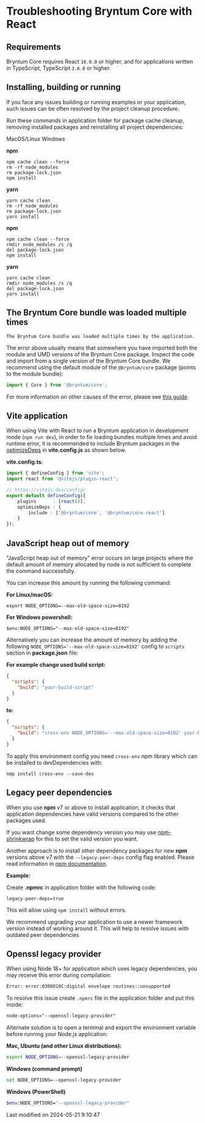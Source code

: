 # Troubleshooting Bryntum Core with React

## Requirements

Bryntum Core requires React `16.0.0` or higher,
and for applications written in TypeScript, TypeScript `3.6.0` or higher.

## Installing, building or running

If you face any issues building or running examples or your application, such issues can be often resolved by the
project cleanup procedure.

Run these commands in application folder for package cache cleanup, removing installed packages and reinstalling all
project dependencies:

<div class="docs-tabs" data-name="cleanup">
<div>
    <a>MacOS/Linux</a>
    <a>Windows</a>
</div>
<div>

<strong>npm</strong>

```shell
npm cache clean --force
rm -rf node_modules
rm package-lock.json
npm install
```

<strong>yarn</strong>

```shell
yarn cache clean
rm -rf node_modules
rm package-lock.json
yarn install
```

</div>
<div>

<strong>npm</strong>

```shell
npm cache clean --force
rmdir node_modules /s /q
del package-lock.json
npm install
```

<strong>yarn</strong>

```shell
yarn cache clean
rmdir node_modules /s /q
del package-lock.json
yarn install
```
</div>
</div>

## The Bryntum Core bundle was loaded multiple times

```text
The Bryntum Core bundle was loaded multiple times by the application.
```

The error above usually means that somewhere you have imported both the module and UMD versions of the Bryntum Core 
package. Inspect the code and import from a single version of the Bryntum Core bundle. We recommend using the default
module of the `@bryntum/core` package (points to the module bundle):

```javascript
import { Core } from '@bryntum/core';
```

For more information on other causes of the error, please see
[this guide](#Core/guides/gettingstarted/es6bundle.md#troubleshooting).

## Vite application

When using Vite with React to run a Bryntum application in development mode (`npm run dev`), in order to fix loading
bundles multiple times and avoid runtime error, it is recommended to include Bryntum packages in the 
[optimizeDeps](https://vitejs.dev/config/dep-optimization-options.html) in **vite.config.js** as shown below.

**vite.config.ts**:

```typescript
import { defineConfig } from 'vite';
import react from '@vitejs/plugin-react';

// https://vitejs.dev/config/
export default defineConfig({
    plugins      : [react()],
    optimizeDeps : {
        include : ['@bryntum/core', '@bryntum/core-react']
    }
});
```

## JavaScript heap out of memory

"JavaScript heap out of memory" error occurs on large projects where the default amount of memory allocated by node is
not sufficient to complete the command successfully.

You can increase this amount by running the following command:

**For Linux/macOS:**

```shell
export NODE_OPTIONS=--max-old-space-size=8192
```

**For Windows powershell:**

```shell
$env:NODE_OPTIONS="--max-old-space-size=8192"
```

Alternatively you can increase the amount of memory by adding the following
`NODE_OPTIONS='--max-old-space-size=8192'` config to `scripts` section in **package.json** file:

**For example change used build script:**

```json
{
  "scripts": {
    "build": "your-build-script"
  }
}
```

**to:**

```json
{
  "scripts": {
    "build": "cross-env NODE_OPTIONS='--max-old-space-size=8192' your-build-script"
  }
}
```

To apply this environment config you need `cross-env` npm library which can be installed to devDependencies with:

```shell
nmp install cross-env --save-dev
```

## Legacy peer dependencies

When you use **npm** v7 or above to install application, it checks that application dependencies have valid versions
compared to the other packages used.

If you want change some dependency version you may use
[npm-shrinkwrap](https://docs.npmjs.com/cli/v9/commands/npm-shrinkwrap) for this to set the valid version you want.

Another approach is to install other dependency packages for new **npm** versions above v7 with the
`--legacy-peer-deps` config flag enabled. Please read information in
[npm documentation](https://docs.npmjs.com/cli/v9/using-npm/config#legacy-peer-deps).

**Example:**

Create **.npmrc** in application folder with the following code:
```
legacy-peer-deps=true
```

This will allow using `npm install` without errors.

<div class="note">

We recommend upgrading your application to use a newer framework version instead of working around it. This will help to resolve issues with outdated
peer dependencies

</div>

## Openssl legacy provider

When using Node 18+ for application which uses legacy dependencies, you may receive this error during compilation:

```bash
Error: error:0308010C:digital envelope routines::unsupported
```

To resolve this issue create `.npmrc` file in the application folder and put this inside:

```txt
node-options="--openssl-legacy-provider"
```

Alternate solution is to open a terminal and export the environment variable before running your Node.js application:

**Mac, Ubuntu (and other Linux distributions):**

```bash
export NODE_OPTIONS=--openssl-legacy-provider
```

**Windows (command prompt)**

```bash
set NODE_OPTIONS=--openssl-legacy-provider
```

**Windows (PowerShell)**

```bash
$env:NODE_OPTIONS="--openssl-legacy-provider"
```



<p class="last-modified">Last modified on 2024-05-21 9:10:47</p>